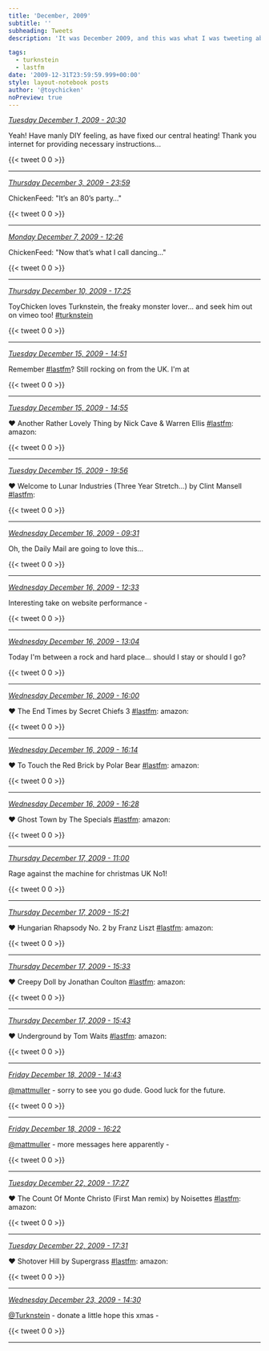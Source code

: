 ```yaml
---
title: 'December, 2009'
subtitle: ''
subheading: Tweets
description: 'It was December 2009, and this was what I was tweeting about...'

tags:
  - turknstein
  - lastfm
date: '2009-12-31T23:59:59.999+00:00'
style: layout-notebook posts
author: '@toychicken'
noPreview: true
---
```


<p><a id="6245939524" href="#6245939524"><em title="2009-12-01T20:30:56.000+00:00">Tuesday December 1, 2009 - 20:30</em></a></p>
      
Yeah! Have manly DIY feeling, as have fixed our central heating! Thank you internet for providing necessary instructions...

{{< tweet 0 0 >}}

---

<p><a id="6319811862" href="#6319811862"><em title="2009-12-03T23:59:47.000+00:00">Thursday December 3, 2009 - 23:59</em></a></p>
      
ChickenFeed: "It&#8217;s an 80&#8217;s party&#8230;" 

{{< tweet 0 0 >}}

---

<p><a id="6429136399" href="#6429136399"><em title="2009-12-07T12:26:33.000+00:00">Monday December 7, 2009 - 12:26</em></a></p>
      
ChickenFeed: "Now that&#8217;s what I call dancing&#8230;" 

{{< tweet 0 0 >}}

---

<p><a id="6537629252" href="#6537629252"><em title="2009-12-10T17:25:06.000+00:00">Thursday December 10, 2009 - 17:25</em></a></p>
      
ToyChicken loves Turknstein, the freaky monster lover...   and seek him out on vimeo too! [#turknstein](/tags/turknstein)

{{< tweet 0 0 >}}

---

<p><a id="6697867053" href="#6697867053"><em title="2009-12-15T14:51:37.000+00:00">Tuesday December 15, 2009 - 14:51</em></a></p>
      
Remember [#lastfm](/tags/lastfm)? Still rocking on from the UK. I'm at 

{{< tweet 0 0 >}}

---

<p><a id="6697959128" href="#6697959128"><em title="2009-12-15T14:55:08.000+00:00">Tuesday December 15, 2009 - 14:55</em></a></p>
      
&#9829; Another Rather Lovely Thing by Nick Cave &amp; Warren Ellis [#lastfm](/tags/lastfm):  amazon: 

{{< tweet 0 0 >}}

---

<p><a id="6705920422" href="#6705920422"><em title="2009-12-15T19:56:38.000+00:00">Tuesday December 15, 2009 - 19:56</em></a></p>
      
&#9829; Welcome to Lunar Industries (Three Year Stretch...) by Clint Mansell [#lastfm](/tags/lastfm): 

{{< tweet 0 0 >}}

---

<p><a id="6725653163" href="#6725653163"><em title="2009-12-16T09:31:12.000+00:00">Wednesday December 16, 2009 - 09:31</em></a></p>
      
Oh, the Daily Mail are going to love this... 

{{< tweet 0 0 >}}

---

<p><a id="6728719435" href="#6728719435"><em title="2009-12-16T12:33:13.000+00:00">Wednesday December 16, 2009 - 12:33</em></a></p>
      
Interesting take on website performance - 

{{< tweet 0 0 >}}

---

<p><a id="6729396216" href="#6729396216"><em title="2009-12-16T13:04:18.000+00:00">Wednesday December 16, 2009 - 13:04</em></a></p>
      
Today I'm between a rock and hard place... should I stay or should I go?

{{< tweet 0 0 >}}

---

<p><a id="6733956299" href="#6733956299"><em title="2009-12-16T16:00:46.000+00:00">Wednesday December 16, 2009 - 16:00</em></a></p>
      
&#9829; The End Times by Secret Chiefs 3 [#lastfm](/tags/lastfm):  amazon: 

{{< tweet 0 0 >}}

---

<p><a id="6734340262" href="#6734340262"><em title="2009-12-16T16:14:42.000+00:00">Wednesday December 16, 2009 - 16:14</em></a></p>
      
&#9829; To Touch the Red Brick by Polar Bear [#lastfm](/tags/lastfm):  amazon: 

{{< tweet 0 0 >}}

---

<p><a id="6734702414" href="#6734702414"><em title="2009-12-16T16:28:06.000+00:00">Wednesday December 16, 2009 - 16:28</em></a></p>
      
&#9829; Ghost Town by The Specials [#lastfm](/tags/lastfm):  amazon: 

{{< tweet 0 0 >}}

---

<p><a id="6760949898" href="#6760949898"><em title="2009-12-17T11:00:42.000+00:00">Thursday December 17, 2009 - 11:00</em></a></p>
      
Rage against the machine for christmas UK No1! 

{{< tweet 0 0 >}}

---

<p><a id="6766137262" href="#6766137262"><em title="2009-12-17T15:21:02.000+00:00">Thursday December 17, 2009 - 15:21</em></a></p>
      
&#9829; Hungarian Rhapsody No. 2 by Franz Liszt [#lastfm](/tags/lastfm):  amazon: 

{{< tweet 0 0 >}}

---

<p><a id="6766429935" href="#6766429935"><em title="2009-12-17T15:33:35.000+00:00">Thursday December 17, 2009 - 15:33</em></a></p>
      
&#9829; Creepy Doll by Jonathan Coulton [#lastfm](/tags/lastfm):  amazon: 

{{< tweet 0 0 >}}

---

<p><a id="6766672438" href="#6766672438"><em title="2009-12-17T15:43:53.000+00:00">Thursday December 17, 2009 - 15:43</em></a></p>
      
&#9829; Underground by Tom Waits [#lastfm](/tags/lastfm):  amazon: 

{{< tweet 0 0 >}}

---

<p><a id="6797771465" href="#6797771465"><em title="2009-12-18T14:43:11.000+00:00">Friday December 18, 2009 - 14:43</em></a></p>
      
[@mattmuller](https://twitter.com/@mattmuller)  - sorry to see you go dude. Good luck for the future.

{{< tweet 0 0 >}}

---

<p><a id="6800647482" href="#6800647482"><em title="2009-12-18T16:22:19.000+00:00">Friday December 18, 2009 - 16:22</em></a></p>
      
[@mattmuller](https://twitter.com/@mattmuller)  - more messages here apparently - 

{{< tweet 0 0 >}}

---

<p><a id="6935327570" href="#6935327570"><em title="2009-12-22T17:27:49.000+00:00">Tuesday December 22, 2009 - 17:27</em></a></p>
      
&#9829; The Count Of Monte Christo (First Man remix) by Noisettes [#lastfm](/tags/lastfm):  amazon: 

{{< tweet 0 0 >}}

---

<p><a id="6935426977" href="#6935426977"><em title="2009-12-22T17:31:12.000+00:00">Tuesday December 22, 2009 - 17:31</em></a></p>
      
&#9829; Shotover Hill by Supergrass [#lastfm](/tags/lastfm):  amazon: 

{{< tweet 0 0 >}}

---

<p><a id="6965646414" href="#6965646414"><em title="2009-12-23T14:30:13.000+00:00">Wednesday December 23, 2009 - 14:30</em></a></p>
      
[@Turknstein](https://twitter.com/@Turknstein)  - donate a little hope this xmas - 

{{< tweet 0 0 >}}

---
